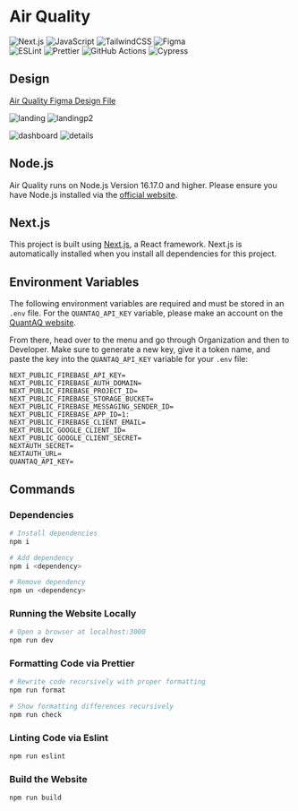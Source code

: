 # Air Quality

![Next.js](https://img.shields.io/badge/next.js-000000?style=for-the-badge&logo=nextdotjs&logoColor=white)
![JavaScript](https://img.shields.io/badge/javascript-%23323330.svg?style=for-the-badge&logo=javascript&logoColor=%23F7DF1E)
![TailwindCSS](https://img.shields.io/badge/tailwindcss-%2338B2AC.svg?style=for-the-badge&logo=tailwind-css&logoColor=white)
![Figma](https://img.shields.io/badge/figma-%23F24E1E.svg?style=for-the-badge&logo=figma&logoColor=white)
<br/>
![ESLint](https://img.shields.io/badge/ESLint-4B3263?style=for-the-badge&logo=eslint&logoColor=white)
![Prettier](https://img.shields.io/badge/prettier-1A2C34?style=for-the-badge&logo=prettier&logoColor=F7BA3E)
![GitHub Actions](https://img.shields.io/badge/GitHub_Actions-2088FF?style=for-the-badge&logo=github-actions&logoColor=white)
![Cypress](https://img.shields.io/badge/-cypress-%23E5E5E5?style=for-the-badge&logo=cypress&logoColor=058a5e)

## Design

[Air Quality Figma Design File](https://www.figma.com/file/krRtbkjPXTZjalhCi53bcJ/Airbenders-wireframing?type=design&node-id=0%3A1&mode=design&t=C0Y4LccFQPBDNsHN-1)

![landing](https://github.com/UCR-Senior-Design/air-quality/assets/43308867/ff85ad13-4ad7-4009-913a-a574a75d753c)
![landingp2](https://github.com/UCR-Senior-Design/air-quality/assets/43308867/012607cf-b51c-4976-b344-4d20fb1b33de)

![dashboard](https://github.com/UCR-Senior-Design/air-quality/assets/43308867/2582171e-7b94-4658-9ea8-dcb834c8323f)
![details](https://github.com/UCR-Senior-Design/air-quality/assets/43308867/8e8da9db-1890-43e2-9210-29c6ee5a7181)

## Node.js

Air Quality runs on Node.js Version 16.17.0 and higher. Please ensure you have Node.js installed via the [official website](https://nodejs.org/en).

## Next.js

This project is built using [Next.js](https://nextjs.org), a React framework. Next.js is automatically installed when you install all dependencies for this project.

## Environment Variables

The following environment variables are required and must be stored in an `.env` file. For the `QUANTAQ_API_KEY` variable, please make an account on the [QuantAQ website](https://quant-aq.com/).

From there, head over to the menu and go through Organization and then to Developer. Make sure to generate a new key, give it a token name, and paste the key into the `QUANTAQ_API_KEY` variable for your `.env` file:

```env
NEXT_PUBLIC_FIREBASE_API_KEY=
NEXT_PUBLIC_FIREBASE_AUTH_DOMAIN=
NEXT_PUBLIC_FIREBASE_PROJECT_ID=
NEXT_PUBLIC_FIREBASE_STORAGE_BUCKET=
NEXT_PUBLIC_FIREBASE_MESSAGING_SENDER_ID=
NEXT_PUBLIC_FIREBASE_APP_ID=1:
NEXT_PUBLIC_FIREBASE_CLIENT_EMAIL=
NEXT_PUBLIC_GOOGLE_CLIENT_ID=
NEXT_PUBLIC_GOOGLE_CLIENT_SECRET=
NEXTAUTH_SECRET=
NEXTAUTH_URL=
QUANTAQ_API_KEY=
```

## Commands

### Dependencies

```bash
# Install dependencies
npm i

# Add dependency
npm i <dependency>

# Remove dependency
npm un <dependency>
```

### Running the Website Locally

```bash
# Open a browser at localhost:3000
npm run dev
```

### Formatting Code via Prettier

```bash
# Rewrite code recursively with proper formatting
npm run format

# Show formatting differences recursively
npm run check
```

### Linting Code via Eslint

```bash
npm run eslint
```

### Build the Website

```bash
npm run build
```
